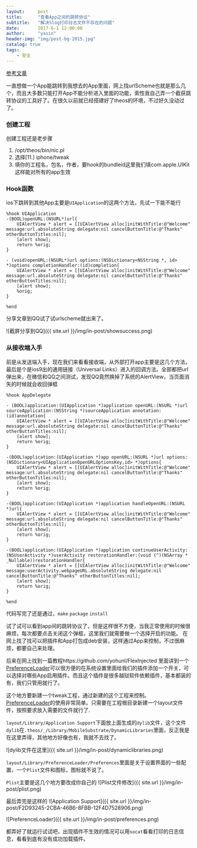 ```yaml
---
layout:     post
title:      "查看App之间的跳转协议"
subtitle:   "解决%log打印日志文件不存在的问题"
date:       2017-6-1 12:00:00
author:     "yasin"
header-img: "img/post-bg-2015.jpg"
catalog: true
tags:
    - 安全
---
```


[参考文章](https://github.com/yohunl/FlexInjected)

一直想做一个App能跳转到我想去的App里面，网上找urlScheme也就是那么几个，而且大多数只能打开App不能分析进入里面的功能，索性我自己弄一个截获跳转协议的工具好了。在很久以前就已经搭建好了theos的环境，不过好久没动过了。

### 创建工程

创建工程还是老步骤
1. /opt/theos/bin/nic.pl
2. 选择[11.] iphone/tweak
3. 填你的工程名，包名，作者，要hook的bundleid这里我们填com.apple.UIKit这样能对所有的app生效

### Hook函数

ios下跳转到其他App主要是`UIApplication`的这两个方法，先试一下能不能行

```
%hook UIApplication
-(BOOL)openURL:(NSURL*)url{
	UIAlertView * alert = [[UIAlertView alloc]initWithTitle:@"Welcome" message:url.absoluteString delegate:nil cancelButtonTitle:@"Thanks" otherButtonTitles:nil];
	[alert show];
	return %orig;
}

- (void)openURL:(NSURL*)url options:(NSDictionary<NSString *, id> *)options completionHandler:(id)completion{
	UIAlertView * alert = [[UIAlertView alloc]initWithTitle:@"Welcome" message:url.absoluteString delegate:nil cancelButtonTitle:@"Thanks" otherButtonTitles:nil];
	[alert show];
	%orig;
}

%end
```

分享文章到QQ试了试urlscheme就出来了。

![截屏分享到QQ]({{ site.url }}/img/in-post/showsuccess.png)

### 从接收端入手

前是从发送端入手，现在我们来看看接收端，从外部打开app主要是这几个方法，最后是个是ios9出的通用链接（Universal Links）进入的回调方法。全部都把url弹出来，在微信和QQ之间测试，发现QQ竟然换掉了系统的AlertView，当页面消失的时候就会收回弹框

```
%hook AppDelegate

- (BOOL)application:(UIApplication *)application openURL:(NSURL *)url sourceApplication:(NSString *)sourceApplication annotation:(id)annotation{
    UIAlertView * alert = [[UIAlertView alloc]initWithTitle:@"Welcome" message:url.absoluteString delegate:nil cancelButtonTitle:@"Thanks" otherButtonTitles:nil];
    [alert show];
    return %orig;
}

-(BOOL)application:(UIApplication *)app openURL:(NSURL *)url options:(NSDictionary<UIApplicationOpenURLOptionsKey,id> *)options{
    UIAlertView * alert = [[UIAlertView alloc]initWithTitle:@"Welcome" message:url.absoluteString delegate:nil cancelButtonTitle:@"Thanks" otherButtonTitles:nil];
    [alert show];
    return %orig;
}

-(BOOL)application:(UIApplication *)application handleOpenURL:(NSURL *)url{
    UIAlertView * alert = [[UIAlertView alloc]initWithTitle:@"Welcome" message:url.absoluteString delegate:nil cancelButtonTitle:@"Thanks" otherButtonTitles:nil];
    [alert show];
    return %orig;
}

-(BOOL)application:(UIApplication *)application continueUserActivity:(NSUserActivity *)userActivity restorationHandler:(void (^)(NSArray * _Nullable))restorationHandler{
    UIAlertView * alert = [[UIAlertView alloc]initWithTitle:@"Welcome" message:userActivity.webpageURL.absoluteString delegate:nil cancelButtonTitle:@"Thanks" otherButtonTitles:nil];
    [alert show];
    return %orig;
}

%end
```

代码写完了还是通过，`make` `package` `install`

试了试可以看到app间的跳转协议了，但是这样很不方便，当我正常使用的时候很麻烦，每次都要点击关闭这个弹框，这里我们就需要做一个选择开启的功能。
在网上找了找可以把插件和App打包成deb安装，这样通过App来控制，不过很麻烦，都要自己来处理。

后来在网上找到一篇教程https://github.com/yohunl/FlexInjected 里面讲到一个[PreferenceLoader](https://github.com/DHowett/preferenceloader)可以很方便的在系统设置里面给我们的插件添加一个开关，可以选择对哪些App启用插件。而且这个插件是很多越狱软件依赖插件，基本都装的有，我们只管用就行了。

这个地方要新建一个tweak工程，通过新建的这个工程来控制。
[PreferenceLoader](https://github.com/DHowett/preferenceloader)的使用非常简单。只需要在工程根目录新建一个layout文件件，按照要求放入需要的文件就行了.

`layout/Library/Application Support`下面放上面生成的`dylib`文件，这个文件`dylib`在`.theos/_/Library/MobileSubstrate/DynamicLibraries`里面，反正我是在这里弄得，其他地方好像也有，我就不去找了。

![dylib文件在这里]({{ site.url }}/img/in-post/dynamiclibraries.png)

`layout/Library/PreferenceLoader/Preferences`里面是关于设置界面的一些配置，一个`Plist`文件和图标，图标就不说了。

`Plist`主要是这几个地方要改成你自己的
![Plist文件修改]({{ site.url }}/img/in-post/plist.png)

最后弄完是这样的
![Application Support]({{ site.url }}/img/in-post/F2D93245-2CBA-46B6-8FBB-12F4D7528906.png)

![PreferenceLoader]({{ site.url }}/img/in-post/preferences.png)

都弄好了就运行试试吧，出现插件不生效的情况可以用`socat`看看打印的日志信息，看看到底有没有成功加载插件。





